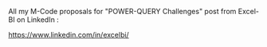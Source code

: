 All my M-Code proposals for "POWER-QUERY Challenges" post from Excel-BI on LinkedIn :  

https://www.linkedin.com/in/excelbi/
